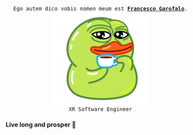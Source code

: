 <p align="center">
    <br>
    <samp>
        Ego autem dico vobis nomen meum est <b><a href="https://francescogarofalo.it">Francesco Garofalo</a></b>.
        <br> <img align="middle" src="https://github.com/Francesco182g/francesco182g/blob/main/UtyaDuck.gif?raw=true" width="250" height="250"/>
        <br> XR Software Engineer </b>
        <br>
    </samp>
</p>

### Live long and prosper 🖖
